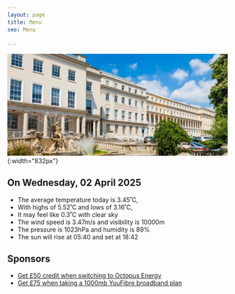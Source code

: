 ```yaml
---
layout: page
title: Menu
seo: Menu

---
```


![Logo](/images/logo.jpg){:width="832px"}

<!-- weather_marker starts -->
## On Wednesday, 02 April 2025

- The average temperature today is 3.45˚C,
- With highs of 5.52˚C and lows of 3.16˚C,
- It may feel like 0.3˚C with clear sky
- The wind speed is 3.47m/s and visibility is 10000m
- The pressure is 1023hPa and humidity is 89%
- The sun will rise at 05:40 and set at 18:42

<!-- weather_marker ends -->

## Sponsors

- [Get £50 credit when switching to Octopus Energy](https://bit.ly/3oD1nnS)
- [Get £75 when taking a 1000mb YouFibre broadband plan](https://aklam.io/91zWhU?)




